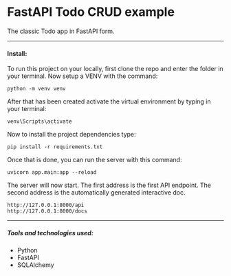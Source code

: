 # FastAPI Todo CRUD example

The classic Todo app in FastAPI form.

<hr>

#### Install:

To run this project on your locally, first clone the repo and enter the folder in your terminal. Now setup a VENV with the command:

```
python -m venv venv
```

After that has been created activate the virtual environment by typing in your terminal:

```
venv\Scripts\activate
```

Now to install the project dependencies type:

```
pip install -r requirements.txt
```

Once that is done, you can run the server with this command:

```
uvicorn app.main:app --reload

```

The server will now start. The first address is the first API endpoint. The second address is the automatically generated interactive doc.

```
http://127.0.0.1:8000/api
http://127.0.0.1:8000/docs
```

<hr>

##### Tools and technologies used:

-   Python
-   FastAPI
-   SQLAlchemy

```

```
